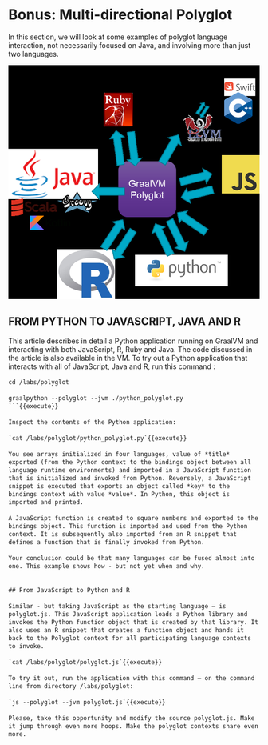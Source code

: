 # Bonus: Multi-directional Polyglot

In this section, we will look at some examples of polyglot language interaction, not necessarily focused on Java, and involving more than just two languages.

![](assets/multidirectional-polyglot.png)
## FROM PYTHON TO JAVASCRIPT, JAVA AND R

This article describes in detail a Python application running on GraalVM and interacting with both JavaScript, R, Ruby and Java. The code discussed in the article is also available in the VM.
To try out a Python application that interacts with all of JavaScript, Java and R, run this command :

```
cd /labs/polyglot

graalpython --polyglot --jvm ./python_polyglot.py
```{{execute}}

Inspect the contents of the Python application:

`cat /labs/polyglot/python_polyglot.py`{{execute}}

You see arrays initialized in four languages, value of *title* exported (from the Python context to the bindings object between all language runtime environments) and imported in a JavaScript function that is initialized and invoked from Python. Reversely, a JavaScript snippet is executed that exports an object called *key* to the bindings context with value *value*. In Python, this object is imported and printed.

A JavaScript function is created to square numbers and exported to the bindings object. This function is imported and used from the Python context. It is subsequently also imported from an R snippet that defines a function that is finally invoked from Python.

Your conclusion could be that many languages can be fused almost into one. This example shows how - but not yet when and why. 


## From JavaScript to Python and R

Similar - but taking JavaScript as the starting language – is polyglot.js. This JavaScript application loads a Python library and invokes the Python function object that is created by that library. It also uses an R snippet that creates a function object and hands it back to the Polyglot context for all participating language contexts to invoke.

`cat /labs/polyglot/polyglot.js`{{execute}}

To try it out, run the application with this command – on the command line from directory /labs/polyglot:

`js --polyglot --jvm polyglot.js`{{execute}}

Please, take this opportunity and modify the source polyglot.js. Make it jump through even more hoops. Make the polyglot contexts share even more.